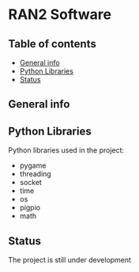 # RAN2 Software

## Table of contents
* [General info](#General-Info)
* [Python Libraries](#Pyhon-Libraries)
* [Status](#Status)

## General info

## Python Libraries
Python libraries used in the project:
* pygame
* threading
* socket
* time
* os
* pigpio
* math


## Status
The project is still under development
